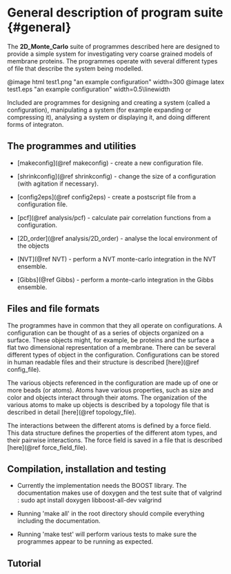 # General description of program suite {#general}

The **2D_Monte_Carlo** suite of programmes described here are designed to provide a simple system
for investigating very coarse grained models of membrane proteins. The programmes
operate with several different types of file that describe the system being modelled.

@image html test1.png "an example configuration" width=300
@image latex test1.eps "an example configuration" width=0.5\linewidth

Included are programmes for designing and creating a system (called a configuration), 
manipulating a system (for example expanding or compressing it), 
analysing a system or displaying it, 
and doing different forms of integraton.

## The programmes and utilities

* [makeconfig](@ref makeconfig) - create a new configuration file.
* [shrinkconfig](@ref shrinkconfig) - change the size of a configuration (with agitation if necessary).
* [config2eps](@ref config2eps) - create a postscript file from a configuration file.

* [pcf](@ref analysis/pcf) - calculate pair correlation functions from a configuration.
* [2D_order](@ref analysis/2D_order) - analyse the local environment of the objects

* [NVT](@ref NVT) - perform a NVT monte-carlo integration in the NVT ensemble.
* [Gibbs](@ref Gibbs) - perform a monte-carlo integration in the Gibbs ensemble.

<!--
Others that exist and might be fun...
* [delaunay] - do a delaunay tesselation and calculate a voronoi diagramme
* [diffusion] - calculate diffusion information from time series
* [diff_tracer] - do a tracer diffusion calculation
* [crystallite] - identify crystalline regions in a configuration
* [diff_config] - calclate difference between 2 configurations. 
* [NPT]
* [g6r]
-->

## Files and file formats

The programmes have in common that they all operate on configurations.
A configuration can be thought of as a series of objects organized on 
a surface. 
These objects might, for example, be proteins and the surface
a flat two dimensional representation of a membrane. 
There can be several different types of object in the configuration.
Configurations can be stored in human readable files and their structure 
is described [here](@ref config_file).

The various objects referenced in the configuration are made up of one
or more beads (or atoms). Atoms have various properties, such as size 
and color and objects interact through their atoms.
The organization of the various atoms to make up objects is described by a 
topology file that is described in detail [here](@ref topology_file).

The interactions between the different atoms is defined by a force field.
This data structure defines the properties of the different atom types, and
their pairwise interactions. The force field is saved in a file that is
described [here](@ref force_field_file).

## Compilation, installation and testing

* Currently the implementation needs the BOOST library. The documentation makes use of doxygen and the test suite that of valgrind : sudo apt install doxygen libboost-all-dev valgrind
  
* Running 'make all' in the root directory should compile everything including 
  the documentation.
* Running 'make test' will perform various tests to make sure the programmes 
appear to be running as expected.

## Tutorial

